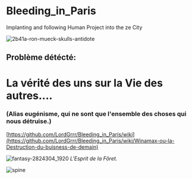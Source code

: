 # Bleeding_in_Paris
Implanting and following Human Project into the ze City

![2b41a-ron-mueck-skulls-antidote](https://github.com/LordGrrr/Bleeding_in_Paris/assets/134517577/b24dbcaf-2671-43f4-b53d-e49b769aa25c)

## Problème détécté:  
# La vérité des uns sur la Vie des autres....  
### (Alias eugénisme, qui ne sont que l'ensemble des choses qui nous détruise.)  
[https://github.com/LordGrrr/Bleeding_in_Paris/wiki](https://github.com/LordGrrr/Bleeding_in_Paris/wiki/Winamax-ou-la-Destruction-du-buisness-de-demain)  

![fantasy-2824304_1920](https://github.com/LordGrrr/Bleeding_in_Paris/assets/134517577/eb3cfab8-4710-43b7-ac96-98bad6027c0b)
_L'Esprit de la Fôret._

![spine](https://github.com/LordGrrr/Bleeding_in_Paris/assets/134517577/3257503b-0d49-4f94-8a88-6456b0f2f082)
